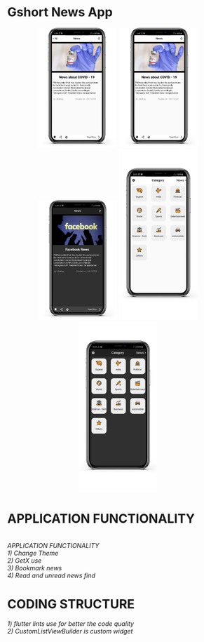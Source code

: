 # Gshort News App

<p align="center">
  <img alt="" src="ss\28.png" width="180"/>
  <img alt="" src="ss\29,png" width="180"/>
  <img alt="" src="ss\30.png" width="180"/>
  <img alt="" src="ss\31.png" width="180"/>
  <img alt="" src="ss\iphone 4.jpg" width="180"/>
  <img alt="" src="ss\iphone 6.jpg" width="180"/>

</p>


# APPLICATION FUNCTIONALITY
<h6>
    <br>
    APPLICATION FUNCTIONALITY <br>
    1) Change Theme <br>
    2) GetX use <br>
    3) Bookmark news <br>
    4) Read and unread news find<br>
</h6>

# CODING STRUCTURE
<h6>
    1) flutter lints use for better the code quality<br>
    2) CustomListViewBuilder is custom widget<br>
</h6>
